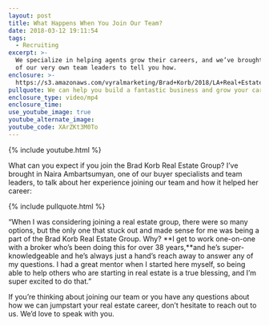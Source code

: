 ```yaml
---
layout: post
title: What Happens When You Join Our Team?
date: 2018-03-12 19:11:54
tags:
  - Recruiting
excerpt: >-
  We specialize in helping agents grow their careers, and we’ve brought in one
  of our very own team leaders to tell you how.
enclosure: >-
  https://s3.amazonaws.com/vyralmarketing/Brad+Korb/2018/LA+Real+Estate+Agent-+Recruiting.mp4
pullquote: We can help you build a fantastic business and grow your career.
enclosure_type: video/mp4
enclosure_time:
use_youtube_image: true
youtube_alternate_image:
youtube_code: XArZKt3M0To
---
```


{% include youtube.html %}

What can you expect if you join the Brad Korb Real Estate Group? I’ve brought in Naira Ambartsumyan, one of our buyer specialists and team leaders, to talk about her experience joining our team and how it helped her career:

{% include pullquote.html %}

“When I was considering joining a real estate group, there were so many options, but the only one that stuck out and made sense for me was being a part of the Brad Korb Real Estate Group. Why? **I get to work one-on-one with a broker who’s been doing this for over 38 years,**and he’s super-knowledgeable and he’s always just a hand’s reach away to answer any of my questions. I had a great mentor when I started here myself, so being able to help others who are starting in real estate is a true blessing, and I’m super excited to do that.”

If you’re thinking about joining our team or you have any questions about how we can jumpstart your real estate career, don’t hesitate to reach out to us. We’d love to speak with you.<br>&nbsp;
